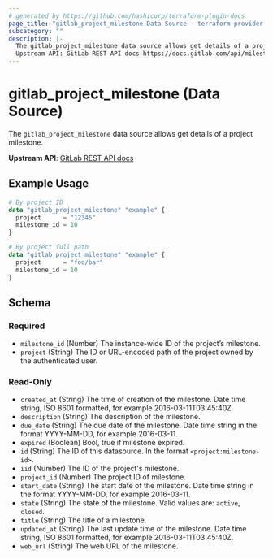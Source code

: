 ```yaml
---
# generated by https://github.com/hashicorp/terraform-plugin-docs
page_title: "gitlab_project_milestone Data Source - terraform-provider-gitlab"
subcategory: ""
description: |-
  The gitlab_project_milestone data source allows get details of a project milestone.
  Upstream API: GitLab REST API docs https://docs.gitlab.com/api/milestones/
---
```


# gitlab_project_milestone (Data Source)

The `gitlab_project_milestone` data source allows get details of a project milestone.

**Upstream API**: [GitLab REST API docs](https://docs.gitlab.com/api/milestones/)

## Example Usage

```terraform
# By project ID
data "gitlab_project_milestone" "example" {
  project      = "12345"
  milestone_id = 10
}

# By project full path
data "gitlab_project_milestone" "example" {
  project      = "foo/bar"
  milestone_id = 10
}
```

<!-- schema generated by tfplugindocs -->
## Schema

### Required

- `milestone_id` (Number) The instance-wide ID of the project’s milestone.
- `project` (String) The ID or URL-encoded path of the project owned by the authenticated user.

### Read-Only

- `created_at` (String) The time of creation of the milestone. Date time string, ISO 8601 formatted, for example 2016-03-11T03:45:40Z.
- `description` (String) The description of the milestone.
- `due_date` (String) The due date of the milestone. Date time string in the format YYYY-MM-DD, for example 2016-03-11.
- `expired` (Boolean) Bool, true if milestone expired.
- `id` (String) The ID of this datasource. In the format `<project:milestone-id>`.
- `iid` (Number) The ID of the project's milestone.
- `project_id` (Number) The project ID of milestone.
- `start_date` (String) The start date of the milestone. Date time string in the format YYYY-MM-DD, for example 2016-03-11.
- `state` (String) The state of the milestone. Valid values are: `active`, `closed`.
- `title` (String) The title of a milestone.
- `updated_at` (String) The last update time of the milestone. Date time string, ISO 8601 formatted, for example 2016-03-11T03:45:40Z.
- `web_url` (String) The web URL of the milestone.
